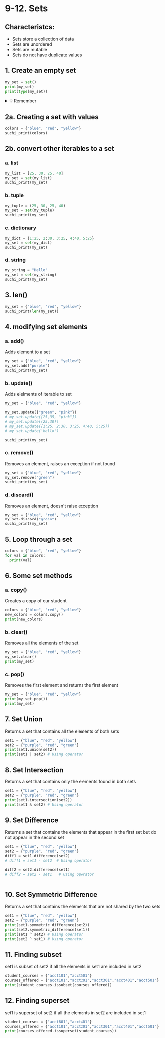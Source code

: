 # 9-12. Sets

## Characteristcs:
- Sets store a collection of data
- Sets are unordered
- Sets are mutable
- Sets do not have duplicate values
  
## 1. Create an empty set

```python
my_set = set() 
print(my_set)
print(type(my_set))
```

<details>
  <summary>
    💡 Remember
  </summary>
  lists was []<br>
  tuple was (,)<br>
  dict was {}
</details>

## 2a. Creating a set with values

```python
colors = {"blue", "red", "yellow"}
suchi_print(colors)
```

## 2b. convert other iterables to a set
### a. list
```python
my_list = [25, 30, 25, 40]
my_set = set(my_list)
suchi_print(my_set)
```

### b. tuple
```python
my_tuple = (25, 30, 25, 40)
my_set = set(my_tuple)
suchi_print(my_set)
```

### c. dictionary
```python
my_dict = {1:25, 2:30, 3:25, 4:40, 5:25}
my_set = set(my_dict)
suchi_print(my_set)
```

### d. string
```python
my_string = "Hello"
my_set = set(my_string)
suchi_print(my_set)
```

## 3. len()
```python
my_set = {"blue", "red", "yellow"}
suchi_print(len(my_set))
```

## 4. modifying set elements

### a. add()
Adds element to a set
```python
my_set = {"blue", "red", "yellow"}
my_set.add("purple")
suchi_print(my_set)
```

### b. update()
Adds elelments of iterable to set
```python
my_set = {"blue", "red", "yellow"}

my_set.update({"green", "pink"})
# my_set.update([25,35, "pink"])
# my_set.update((25,30))
# my_set.update({1:25, 2:30, 3:25, 4:40, 5:25})
# my_set.update('hello')

suchi_print(my_set)
```

### c. remove()
Removes an element, raises an exception if not found
```python
my_set = {"blue", "red", "yellow"}
my_set.remove("green")
suchi_print(my_set)
```

### d. discard()
Removes an element, doesn't raise exception
```python
my_set = {"blue", "red", "yellow"}
my_set.discard("green")
suchi_print(my_set)
```

## 5. Loop through a set
```python
colors = {"blue", "red", "yellow"}
for val in colors:
  print(val)
```

## 6. Some set methods
### a. copy()
Creates a copy of our student
```python
colors = {"blue", "red", "yellow"}
new_colors = colors.copy()
print(new_colors)
```

### b. clear()
Removes all the elements of the set
```python
my_set = {"blue", "red", "yellow"}
my_set.clear()
print(my_set)
```

### c. pop()
Removes the first element and returns the first element
```python
my_set = {"blue", "red", "yellow"}
print(my_set.pop())
print(my_set)
```

## 7. Set Union
Returns a set that contains all the elements of both sets
```python
set1 = {"blue", "red", "yellow"}
set2 = {"purple", "red", "green"}
print(set1.union(set2))
print(set1 | set2) # Using operator
```

## 8. Set Intersection
Returns a set that contains only the elements found in both sets
```python
set1 = {"blue", "red", "yellow"}
set2 = {"purple", "red", "green"}
print(set1.intersection(set2))
print(set1 & set2) # Using operator
```

## 9. Set Difference
Returns a set that contains the elements that appear in the first set but do not appear in the second set
```python
set1 = {"blue", "red", "yellow"}
set2 = {"purple", "red", "green"}
diff1 = set1.difference(set2)
# diff1 = set1 - set2  # Using operator

diff2 = set2.difference(set1)
# diff2 = set2 - set1   # Using operator
 
```

## 10. Set Symmetric Difference
Returns a set that contains the elements that are not shared by the two sets
```python
set1 = {"blue", "red", "yellow"}
set2 = {"purple", "red", "green"}
print(set1.symmetric_difference(set2))
print(set2.symmetric_difference(set1))
print(set1 ^ set2) # Using operator
print(set2 ^ set1) # Using operator
```

## 11. Finding subset
set1 is subset of set2 if all the elements in set1 are included in set2
```python
student_courses = {"acct101","acct501"}
courses_offered = {"acct101","acct201","acct301","acct401","acct501"}
print(student_courses.issubset(courses_offered))
```

## 12. Finding superset
set1 is superset of set2 if all the elements in set2 are included in set1
```python
student_courses = {"acct601","acct401"}
courses_offered = {"acct101","acct201","acct301","acct401","acct501"}
print(courses_offered.issuperset(student_courses))
```